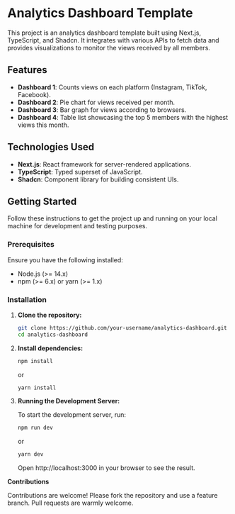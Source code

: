 # Analytics Dashboard Template

This project is an analytics dashboard template built using Next.js, TypeScript, and Shadcn. It integrates with various APIs to fetch data and provides visualizations to monitor the views received by all members.

## Features

- **Dashboard 1**: Counts views on each platform (Instagram, TikTok, Facebook).
- **Dashboard 2**: Pie chart for views received per month.
- **Dashboard 3**: Bar graph for views according to browsers.
- **Dashboard 4**: Table list showcasing the top 5 members with the highest views this month.

## Technologies Used

- **Next.js**: React framework for server-rendered applications.
- **TypeScript**: Typed superset of JavaScript.
- **Shadcn**: Component library for building consistent UIs.

## Getting Started

Follow these instructions to get the project up and running on your local machine for development and testing purposes.

### Prerequisites

Ensure you have the following installed:

- Node.js (>= 14.x)
- npm (>= 6.x) or yarn (>= 1.x)

### Installation

1. **Clone the repository:**

   ```bash
   git clone https://github.com/your-username/analytics-dashboard.git
   cd analytics-dashboard
   ```

2. **Install dependencies:**

   ```bash
   npm install
   ```

   or

   ```bash
   yarn install
   ```

3. **Running the Development Server:**

   To start the development server, run:

   ```bash
   npm run dev
   ```

   or

   ```bash
   yarn dev
   ```

   Open http://localhost:3000 in your browser to see the result.

**Contributions**

Contributions are welcome! Please fork the repository and use a feature branch. Pull requests are warmly welcome.
